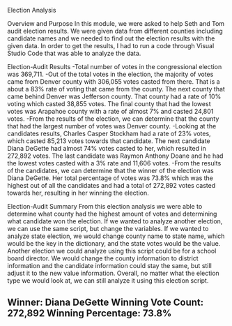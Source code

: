 Election Analysis

Overview and Purpose
In this module, we were asked to help Seth and Tom audit election results. We were given data from different counties including candidate names and we needed to find out the election results with the given data. In order to get the results, I had to run a code through Visual Studio Code that was able to analyze the data.

Election-Audit Results
-Total number of votes in the congressional election was 369,711.
-Out of the total votes in the election, the majority of votes came from Denver county with 306,055 votes casted from there. That is a about a 83% rate of voting that came from the county. The next county that came behind Denver was Jefferson county. That county had a rate of 10% voting which casted 38,855 votes. The final county that had the lowest votes was Arapahoe county with a rate of almost 7% and casted 24,801 votes. 
-From the results of the election, we can determine that the county that had the largest number of votes was Denver county.
-Looking at the candidates results, Charles Casper Stockham had a rate of 23% votes, which casted 85,213 votes towards that candidate. The next candidate Diana DeGette had almost 74% votes casted to her, which resulted in 272,892 votes. The last candidate was Raymon Anthony Doane and he had the lowest votes casted with a 3% rate and 11,606 votes.
-From the results of the candidates, we can determine that the winner of the election was Diana DeGette. Her total percentage of votes was 73.8% which was the highest out of all the candidates and had a total of 272,892 votes casted towards her, resulting in her winning the election.

Election-Audit Summary
From this election analysis we were able to determine what county had the highest amount of votes and  determining what candidate won the election. If we wanted to analyze another election, we can use the same script, but change the variables. If we wanted to analyze state election, we would change county name to state name, which would be the key in the dictionary, and the state votes would be the value. Another election we could analyze using this script could be for a school board director. We would change the county information to district information and the candidate information could stay the same, but still adjust it to the new value information. Overall, no matter what the election type we would look at, we can still analyze it using this election script.

Winner: Diana DeGette
Winning Vote Count: 272,892
Winning Percentage: 73.8%
-------------------------